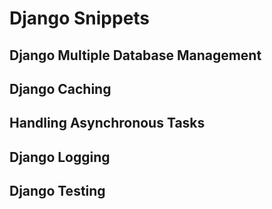 # Django Snippets


## Django Multiple Database Management


## Django Caching


## Handling Asynchronous Tasks

## Django Logging


## Django Testing

